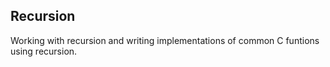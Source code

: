 ## Recursion
Working with recursion and writing implementations of common C funtions using
recursion.
